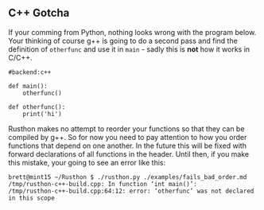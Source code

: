 C++ Gotcha
----------
If your comming from Python, nothing looks wrong with the program below.  Your thinking of course g++ is going to do a second pass and find the definition of `otherfunc` and use it in `main` - sadly this is **not** how it works in C/C++.

```rusthon
#backend:c++

def main():
	otherfunc()

def otherfunc():
	print('hi')
```

Rusthon makes no attempt to reorder your functions so that they can be compiled by g++.  So for now you need to pay attention to how you order functions that depend on one another.  In the future this will be fixed with forward declarations of all functions in the header.  Until then, if you make this mistake, your going to see an error like this:
```
brett@mint15 ~/Rusthon $ ./rusthon.py ./examples/fails_bad_order.md
/tmp/rusthon-c++-build.cpp: In function ‘int main()’:
/tmp/rusthon-c++-build.cpp:64:12: error: ‘otherfunc’ was not declared in this scope
```
